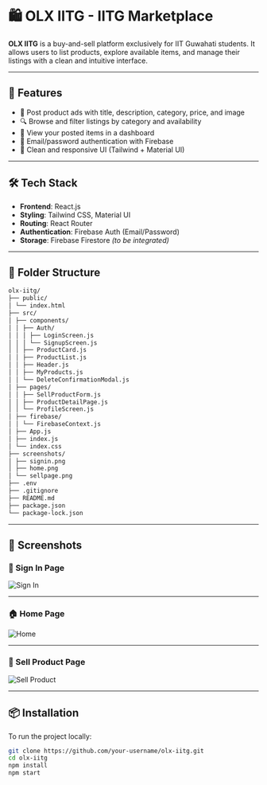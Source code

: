 # 🛍️ OLX IITG - IITG Marketplace

**OLX IITG** is a buy-and-sell platform exclusively for IIT Guwahati students. It allows users to list products, explore available items, and manage their listings with a clean and intuitive interface.

---

## 🚀 Features

- 🧾 Post product ads with title, description, category, price, and image
- 🔍 Browse and filter listings by category and availability
- 👤 View your posted items in a dashboard
- 🔐 Email/password authentication with Firebase
- 🎨 Clean and responsive UI (Tailwind + Material UI)

---

## 🛠️ Tech Stack

- **Frontend**: React.js  
- **Styling**: Tailwind CSS, Material UI  
- **Routing**: React Router  
- **Authentication**: Firebase Auth (Email/Password)  
- **Storage**: Firebase Firestore *(to be integrated)*  

---

## 📁 Folder Structure
```bash
olx-iitg/
├── public/
│ └── index.html
├── src/
│ ├── components/
│ │ ├── Auth/
│ │ │ ├── LoginScreen.js
│ │ │ └── SignupScreen.js
│ │ ├── ProductCard.js
│ │ ├── ProductList.js
│ │ ├── Header.js
│ │ ├── MyProducts.js
│ │ └── DeleteConfirmationModal.js
│ ├── pages/
│ │ ├── SellProductForm.js
│ │ ├── ProductDetailPage.js
│ │ └── ProfileScreen.js
│ ├── firebase/
│ │ └── FirebaseContext.js
│ ├── App.js
│ ├── index.js
│ └── index.css
├── screenshots/
│ ├── signin.png
│ ├── home.png
│ └── sellpage.png
├── .env
├── .gitignore
├── README.md
├── package.json
└── package-lock.json
````



---

## 📸 Screenshots

### 🔐 Sign In Page
![Sign In](screenshots/signin.png)

---

### 🏠 Home Page
![Home](screenshots/home.png)

---

### 📝 Sell Product Page
![Sell Product](screenshots/sellpage.png)

---

## 📦 Installation

To run the project locally:

```bash
git clone https://github.com/your-username/olx-iitg.git
cd olx-iitg
npm install
npm start
